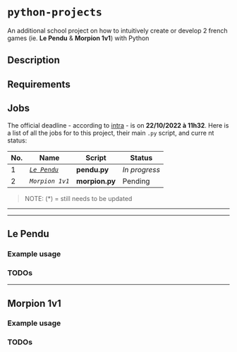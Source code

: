# `python-projects`
An additional school project on how to intuitively create or develop 2 french games (ie. **Le Pendu** &amp; **Morpion 1v1**) with Python


## Description

## Requirements

## Jobs

The official deadline - according to [intra](https://intra.laplateforme.io) - is on     **22/10/2022 à 11h32**.
Here is a list of all the jobs for to this project, their main `.py` script, and curre    nt status:

| No. | Name | Script | Status |
| --- | ---- | ------ | ------ |
| 1 | [*`Le Pendu`*](#Le_Pendu) | **pendu.py** | *_In progress_* |
| 2 | *`Morpion 1v1`* | **morpion.py** | Pending

> NOTE: (\*) = still needs to be updated

---
---

## Le Pendu

### Example usage

### TODOs

---

## Morpion 1v1

### Example usage

### TODOs






